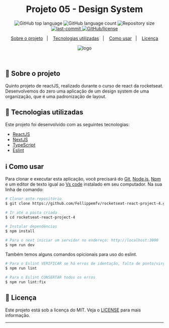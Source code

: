 <h1 align="center"> Projeto 05 - Design System </h1>

<p align="center">
  <img alt="GitHub top language" src="https://img.shields.io/github/languages/top/Fellippemfv/rocketseat-react-project-5">

  <img alt="GitHub language count" src="https://img.shields.io/github/languages/count/Fellippemfv/rocketseat-react-project-5?color=red">

  <img alt="Repository size" src="https://img.shields.io/github/repo-size/Fellippemfv/rocketseat-react-project-5?color=yellow">
  
  <a href="https://github.com/Fellippemfv/rocketseat-react-project-5/commits/master">
  	<img alt="last-commit" src="https://img.shields.io/github/last-commit/Fellippemfv/rocketseat-react-project-5">
  </a>

  <a href="https://github.com/Fellippemfv/rocketseat-react-project-5/blob/master/LICENSE.md">
  	<img alt="GitHub/license" src="https://img.shields.io/github/license/Fellippemfv/rocketseat-react-project-5">
  </a>
</p>

<p align="center">
  <a href="#round_pushpin-sobre-o-projeto">Sobre o projeto</a>&nbsp;&nbsp;&nbsp;|&nbsp;&nbsp;&nbsp;
  <a href="#rocket-tecnologias-utilizadas">Tecnologias utilizadas</a>&nbsp;&nbsp;&nbsp;|&nbsp;&nbsp;&nbsp;
  <a href="#information_source-como-usar">Como usar</a>&nbsp;&nbsp;&nbsp;|&nbsp;&nbsp;&nbsp;
  <a href="#memo-licença">Licença</a>
</p>

<p align="center">
  <img alt="logo" title="logo" src="" />
</p>

<br>

## :round_pushpin: Sobre o projeto

Quinto projeto de reactJS, realizado durante o curso de react da rocketseat. Desenvolvemos do zero uma aplicação de um design system de uma organização, que é uma padronização de layout.


## :rocket: Tecnologias utilizadas

Este projeto foi desenvolvido com as seguintes tecnologias:

-  [ReactJS](https://pt-br.reactjs.org)
-  [NextJS](https://nextjs.org)
-  [TypeScript](https://www.typescriptlang.org)
-  [Eslint](https://eslint.org)

## :information_source: Como usar

Para clonar e executar esta aplicação, você precisará do [Git](https://git-scm.com), [Node.js](https://nodejs.org/en/), [Npm](https://www.npmjs.com/) e um editor de texto igual ao [Vs code](https://code.visualstudio.com/) instalado em seu computador. Na sua linha de comando:

```bash
# Clonar este repositório
$ git clone https://github.com/Fellippemfv/rocketseat-react-project-4.git

# Ir até a pasta criada
$ cd rocketseat-react-project-4

# Instalar dependências
$ npm install
```

<!-- Para rodar esta aplicação vamos precisar usar dois terminais para criar dois servidores em portas diferentes, uma porta para o frontend usando o vite e outra porta para nossa api-fake usando json-server. -->

```bash
# Para o next iniciar um servidor no endereço: http://localhost:3000
$ npm run dev
```

Também temos alguns comandos opicionais para uso do eslint.

```bash
# Para o Eslint VERIFICAR se há erros de identação, falta de ponto/virgula ou erro de importação
$ npm run lint

# Para o Eslint CONSERTAR todos os erros
$ npm run lint:fix
```
## :memo: Licença

Este projeto está sob a licença do MIT. Veja o [LICENSE](https://github.com/Fellippemfv/rocketseat-react-project-5/blob/master/LICENSE.md) para mais informação.

---